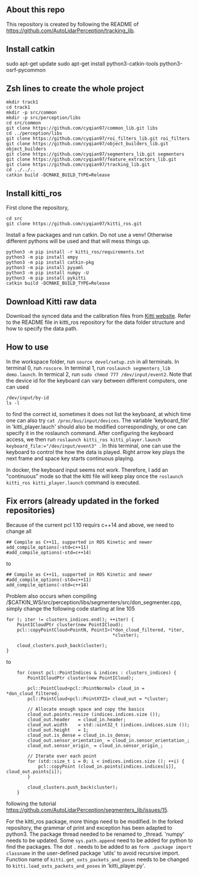 ## About this repo
This repository is created by following the README of https://github.com/AutoLidarPerception/tracking_lib.

## Install catkin
sudo apt-get update
sudo apt-get install python3-catkin-tools python3-osrf-pycommon

## Zsh lines to create the whole project
```
mkdir track1
cd track1
mkdir -p src/common
mkdir -p src/perception/libs     
cd src/common
git clone https://github.com/cyqian97/common_lib.git libs
cd ../perception/libs
git clone https://github.com/cyqian97/roi_filters_lib.git roi_filters
git clone https://github.com/cyqian97/object_builders_lib.git object_builders
git clone https://github.com/cyqian97/segmenters_lib.git segmenters
git clone https://github.com/cyqian97/feature_extractors_lib.git
git clone https://github.com/cyqian97/tracking_lib.git          
cd ../../..
catkin build -DCMAKE_BUILD_TYPE=Release
```

## Install kitti_ros
First clone the repository,
```
cd src
git clone https://github.com/cyqian97/kitti_ros.git
```

Install a few packages and run catkin. Do not use a venv! Otherwise different pythons will be used and that will mess things up.
```
python3 -m pip install -r kitti_ros/requirements.txt
python3 -m pip install empy                   
python3 -m pip install catkin-pkg  
python3 -m pip install pyyaml
python3 -m pip install numpy -U
python3 -m pip install pykitti    
catkin build -DCMAKE_BUILD_TYPE=Release
```

## Download Kitti raw data
Download the synced data and the calibration files from [Kitti website](cvlibs.net/datasets/kitti/raw_data.php). Refer to the README file in kitti_ros repository for the data folder structure and how to specify the data path.

## How to use
In the workspace folder, run ```source devel/setup.zsh``` in all terminals.
In terminal 0, run ```roscore```.
In terminal 1, run ```roslaunch segmenters_lib demo.launch```.
In termical 2, run ```sudo chmod 777 /dev/input/event2```. Note that the device id for the keyboard can vary between different computers, one can used
```
/dev/input/by-id
ls -l
```
to find the correct id, sometimes it does not list the keyboard, at which time one can also try ```cat /proc/bus/input/devices```. The variable 'keyboard_file' in 'kitti_player.lauch' should also be modified correspondingly, or one can specify it in the roslaunch command.
After configuring the keyboard access, we then run ```roslaunch kitti_ros kitti_player.launch keyboard_file:="/dev/input/event3" ```. In this terminal, one can use the keyboard to control the how the data is played. Right arrow key plays the next frame and space key starts continuous playing.

In docker, the keyboard input seems not work. Therefore, I add an "continuous" mode so that the kitti file will keep play once the ```roslaunch kitti_ros kitti_player.launch``` command is executed.

## Fix errors (already updated in the forked repositories)
Because of the current pcl 1.10 requirs c++14 and above, we need to change all
```
## Compile as C++11, supported in ROS Kinetic and newer
add_compile_options(-std=c++11)
#add_compile_options(-std=c++14)
```
to

```
## Compile as C++11, supported in ROS Kinetic and newer
#add_compile_options(-std=c++11)
add_compile_options(-std=c++14)
```

Problem also occurs when compiling /$CATKIN_WS/src/perception/libs/segmenters/src/don_segmenter.cpp, simply change the following code starting at line 105
```
for (; iter != clusters_indices.end(); ++iter) {
    PointICloudPtr cluster(new PointICloud);
    pcl::copyPointCloud<PointN, PointI>(*don_cloud_filtered, *iter,
                                        *cluster);

    cloud_clusters.push_back(cluster);
}
```
to
```
    for (const pcl::PointIndices & indices : clusters_indices) {
        PointICloudPtr cluster(new PointICloud);

        pcl::PointCloud<pcl::PointNormal> cloud_in = *don_cloud_filtered;
        pcl::PointCloud<pcl::PointXYZI> cloud_out = *cluster;

        // Allocate enough space and copy the basics
        cloud_out.points.resize (indices.indices.size ());
        cloud_out.header   = cloud_in.header;
        cloud_out.width    = std::uint32_t (indices.indices.size ());
        cloud_out.height   = 1;
        cloud_out.is_dense = cloud_in.is_dense;
        cloud_out.sensor_orientation_ = cloud_in.sensor_orientation_;
        cloud_out.sensor_origin_ = cloud_in.sensor_origin_;

        // Iterate over each point
        for (std::size_t i = 0; i < indices.indices.size (); ++i) {
            pcl::copyPoint (cloud_in.points[indices.indices[i]], cloud_out.points[i]);
        }

        cloud_clusters.push_back(cluster);
    }

```
following the tutorial https://github.com/AutoLidarPerception/segmenters_lib/issues/15.

For the kitti_ros package, more things need to be modified.
In the forked repository, the grammar of print and exception has been adapted to python3.
The package thread needed to be renamed to _thread.
'numpy' needs to be updated.
Some ```sys.path.append``` need to be added for python to find the packages.
The dot ```.``` needs to be added to as ```form .package import classname``` in the user-defined package 'utils' to avoid recursive import.
Function name of ```kitti.get_oxts_packets_and_poses``` needs to be changed to ```kitti.load_oxts_packets_and_poses``` in 'kitti_player.py'.
